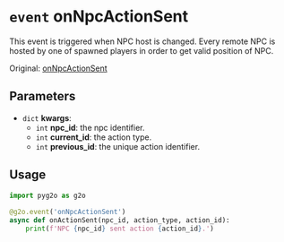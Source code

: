 # `event` onNpcActionSent

This event is triggered when NPC host is changed. Every remote NPC is hosted by one of spawned players in order to get valid position of NPC.

Original: [onNpcActionSent](https://gothicmultiplayerteam.gitlab.io/docs/0.3.0/script-reference/server-events/npc/onNpcActionSent/)

## Parameters
* `dict` **kwargs**:
    * `int` **npc_id**: the npc identifier.
    * `int` **current_id**: the action type.
    * `int` **previous_id**: the unique action identifier.

## Usage
```python
import pyg2o as g2o
        
@g2o.event('onNpcActionSent')
async def onActionSent(npc_id, action_type, action_id):
    print(f'NPC {npc_id} sent action {action_id}.')
```